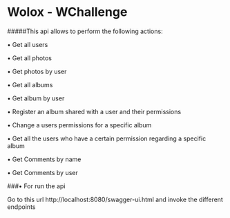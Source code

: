 # Wolox - WChallenge


#####This api allows to perform the following actions:

•	Get all users

•	Get all photos

•	Get photos by user

•	Get all albums

•	Get album by user

•	Register an album shared with a user and their permissions

•	Change a users permissions for a specific album

•	Get all the users who have a certain permission regarding a specific album

•	Get Comments by name

•	Get Comments by user


###•	For run the api

Go to this url http://localhost:8080/swagger-ui.html and invoke the different endpoints